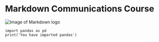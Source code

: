 # Markdown Communications Course 

![Image of Markdown logo](https://cdn.dribbble.com/users/1469094/screenshots/14321140/markdown_tekengebied_1_kopie.png)

```
import pandas as pd 
print('You have imported pandas')
```

